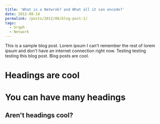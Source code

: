 ```yaml
---
title: 'What is a Netwrok? and What all it can encode?'
date: 2012-08-14
permalink: /posts/2012/08/blog-post-1/
tags:
  - Graph
  - Network
---
```


This is a sample blog post. Lorem ipsum I can't remember the rest of lorem ipsum and don't have an internet connection right now. Testing testing testing this blog post. Blog posts are cool.

Headings are cool
======

You can have many headings
======

Aren't headings cool?
------